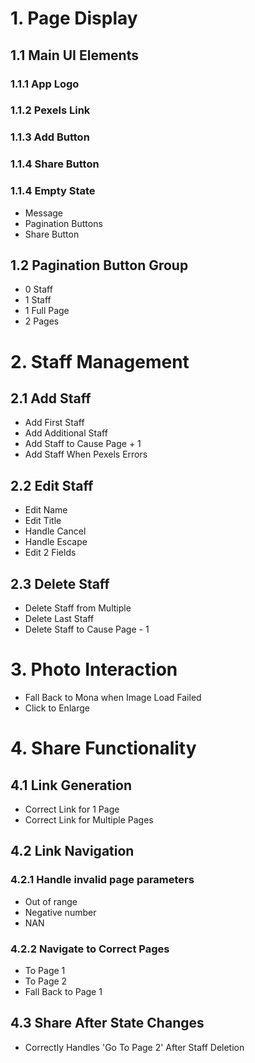 # 1. Page Display

## 1.1 Main UI Elements

### 1.1.1 App Logo
### 1.1.2 Pexels Link
### 1.1.3 Add Button
### 1.1.4 Share Button
### 1.1.4 Empty State
- Message
- Pagination Buttons
- Share Button

## 1.2 Pagination Button Group
- 0 Staff
- 1 Staff
- 1 Full Page
- 2 Pages

# 2. Staff Management

## 2.1 Add Staff
- Add First Staff
- Add Additional Staff
- Add Staff to Cause Page + 1
- Add Staff When Pexels Errors

## 2.2 Edit Staff
- Edit Name
- Edit Title
- Handle Cancel
- Handle Escape
- Edit 2 Fields

## 2.3 Delete Staff
- Delete Staff from Multiple
- Delete Last Staff
- Delete Staff to Cause Page - 1

# 3. Photo Interaction
- Fall Back to Mona when Image Load Failed
- Click to Enlarge

# 4. Share Functionality

## 4.1 Link Generation
- Correct Link for 1 Page
- Correct Link for Multiple Pages

## 4.2 Link Navigation

### 4.2.1 Handle invalid page parameters
- Out of range
- Negative number
- NAN

### 4.2.2 Navigate to Correct Pages
- To Page 1
- To Page 2
- Fall Back to Page 1

## 4.3 Share After State Changes
- Correctly Handles 'Go To Page 2' After Staff Deletion
